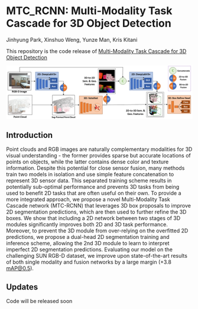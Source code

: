 # MTC_RCNN: Multi-Modality Task Cascade for 3D Object Detection
Jinhyung Park, Xinshuo Weng, Yunze Man, Kris Kitani

This repository is the code release of [Multi-Modality Task Cascade for 3D Object Detection](https://arxiv.org/abs/2107.04013)

<p align="center">
    <img src="./main_arch.png"/ width="900">
</p>

## Introduction
Point clouds and RGB images are naturally complementary modalities for 3D visual understanding - the former provides sparse but accurate locations of points on objects, while the latter contains dense color and texture information. Despite this potential for close sensor fusion, many methods train two models in isolation and use simple feature concatenation to represent 3D sensor data. This separated training scheme results in potentially sub-optimal performance and prevents 3D tasks from being used to benefit 2D tasks that are often useful on their own. To provide a more integrated approach, we propose a novel Multi-Modality Task Cascade network (MTC-RCNN) that leverages 3D box proposals to improve 2D segmentation predictions, which are then used to further refine the 3D boxes. We show that including a 2D network between two stages of 3D modules significantly improves both 2D and 3D task performance. Moreover, to prevent the 3D module from over-relying on the overfitted 2D predictions, we propose a dual-head 2D segmentation training and inference scheme, allowing the 2nd 3D module to learn to interpret imperfect 2D segmentation predictions. Evaluating our model on the challenging SUN RGB-D dataset, we improve upon state-of-the-art results of both single modality and fusion networks by a large margin (+3.8 mAP@0.5).

## Updates
Code will be released soon
